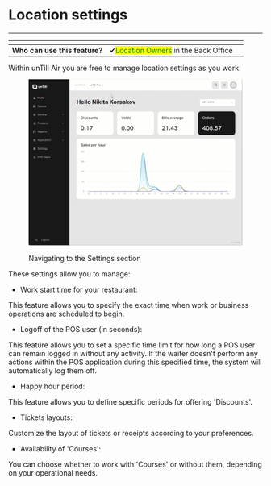 # Location settings

***

<table data-card-size="large" data-view="cards"><thead><tr><th></th><th></th><th></th></tr></thead><tbody><tr><td><strong>Who can use this feature?</strong></td><td><span data-gb-custom-inline data-tag="emoji" data-code="2714">✔</span><mark style="color:green;">Location Owners</mark> in the Back Office</td><td></td></tr></tbody></table>

Within unTill Air you are free to manage location settings as you work.&#x20;

<figure><img src="../../.gitbook/assets/settings-location.gif" alt=""><figcaption><p>Navigating to the Settings section</p></figcaption></figure>

These settings allow you to manage:

* Work start time for your restaurant:

This feature allows you to specify the exact time when work or business operations are scheduled to begin.

* Logoff of the POS user (in seconds):&#x20;

This feature allows you to set a specific time limit for how long a POS user can remain logged in without any activity. If the waiter doesn't perform any actions within the POS application during this specified time, the system will automatically log them off.

* Happy hour period:

This feature allows you to define specific periods for offering 'Discounts'.

* Tickets layouts:

Customize the layout of tickets or receipts according to your preferences.

* Availability of 'Courses':

You can choose whether to work with 'Courses' or without them, depending on your operational needs.
